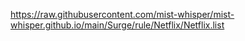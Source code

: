 https://raw.githubusercontent.com/mist-whisper/mist-whisper.github.io/main/Surge/rule/Netflix/Netflix.list
